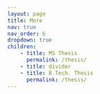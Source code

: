 ```yaml
---
layout: page
title: More
nav: true
nav_order: 6
dropdown: true
children: 
    - title: MS Thesis
      permalink: /thesis/
    - title: divider
    - title: B.Tech. Thesis
      permalink: /thesis/
---
```

<!-- children: 
    - title: MS Thesis
      permalink: /thesis/
    - title: divider
    - title: projects
      permalink: /projects/ -->